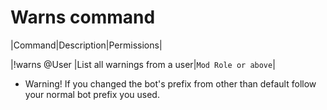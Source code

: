 # Warns command

|Command|Description|Permissions|

|!warns @User |List all warnings from a user|`Mod Role or above`|


* Warning! If you changed the bot's prefix from other than default follow your normal bot prefix you used.